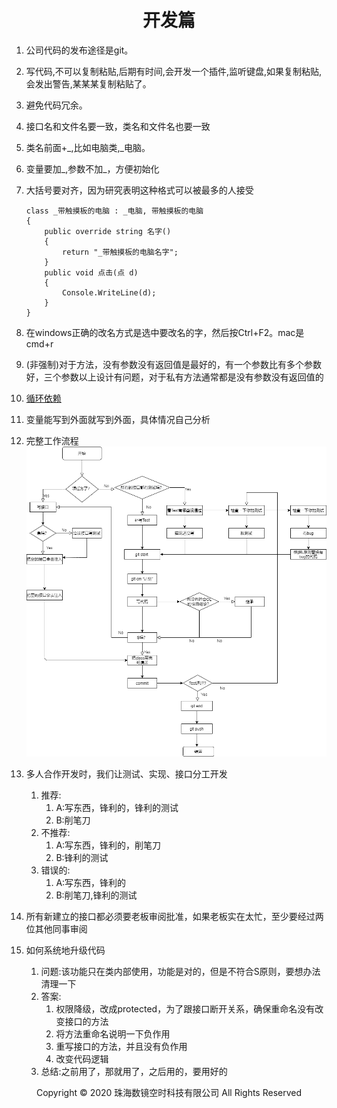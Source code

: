 # <center>开发篇</center>

1. 公司代码的发布途径是git。
2. 写代码,不可以复制粘贴,后期有时间,会开发一个插件,监听键盘,如果复制粘贴,会发出警告,某某某复制粘贴了。
3. 避免代码冗余。
4. 接口名和文件名要一致，类名和文件名也要一致
5. 类名前面+_,比如电脑类,_电脑。
6. 变量要加_,参数不加_，方便初始化
7. 大括号要对齐，因为研究表明这种格式可以被最多的人接受

    ```
    class _带触摸板的电脑 : _电脑, 带触摸板的电脑
    {
        public override string 名字()
        {
            return "_带触摸板的电脑名字";
        }
        public void 点击(点 d)
        {
            Console.WriteLine(d);
        }
    }
    ```
7. 在windows正确的改名方式是选中要改名的字，然后按Ctrl+F2。mac是cmd+r
8. (非强制)对于方法，没有参数没有返回值是最好的，有一个参数比有多个参数好，三个参数以上设计有问题，对于私有方法通常都是没有参数没有返回值的
9. [循环依赖](循环依赖.md)
10. 变量能写到外面就写到外面，具体情况自己分析
11. 完整工作流程
![img](img/流程图.png)
12. 多人合作开发时，我们让测试、实现、接口分工开发
    1. 推荐:
        1. A:写东西，锋利的，锋利的测试
        2. B:削笔刀
    2. 不推荐:
        1. A:写东西，锋利的，削笔刀
        1. B:锋利的测试
    3. 错误的:
        1. A:写东西，锋利的
        2. B:削笔刀,锋利的测试
13. 所有新建立的接口都必须要老板审阅批准，如果老板实在太忙，至少要经过两位其他同事审阅
14. 如何系统地升级代码
    1. 问题:该功能只在类内部使用，功能是对的，但是不符合S原则，要想办法清理一下
    2. 答案:
        1. 权限降级，改成protected，为了跟接口断开关系，确保重命名没有改变接口的方法
        2. 将方法重命名说明一下负作用
        3. 重写接口的方法，并且没有负作用
        4. 改变代码逻辑
    3. 总结:之前用了，那就用了，之后用的，要用好的

<center> Copyright © 2020 珠海数镜空时科技有限公司 All Rights Reserved</center>